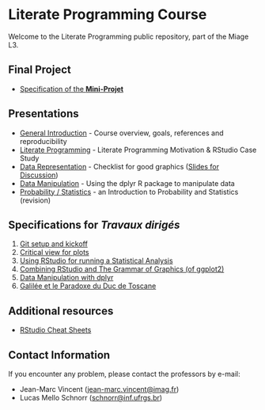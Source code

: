 # Literate Programming Course

Welcome to the Literate Programming public repository, part of the Miage L3.

## Final Project

- [Specification of the **Mini-Projet**](./Project.espec.md)

## Presentations

- [General Introduction](./Presentation/0-Introduction/Transp-Prog-Lit-2017.pdf) - Course overview, goals, references and reproducibility
- [Literate Programming](./Presentation/1-LitProg/1-LitProg.pdf) - Literate Programming Motivation & RStudio Case Study
- [Data Representation](./Presentation/2-Visualization/main/Visualisation.2017.02.07.pdf) - Checklist for good graphics ([Slides for Discussion](./Presentation/2-Visualization/2-Visualization.pdf))
- [Data Manipulation](./Presentation/3-Manipulation/3-Manipulation.pdf) - Using the dplyr R package to manipulate data
- [Probability / Statistics](./Presentation/4-RevProbability/3_introduction_to_statistics_sel.pdf) - an Introduction to Probability and Statistics (revision)

## Specifications for *Travaux dirigés*

1. [Git setup and kickoff](./TD1.espec.md)
2. [Critical view for plots](./TD2.espec.md)
3. [Using RStudio for running a Statistical Analysis](./TD3.espec.md)
4. [Combining RStudio and The Grammar of Graphics (of ggplot2)](./TD4.espec.md)
5. [Data Manipulation with dplyr](./TD5.espec.md)
6. [Galilée et le Paradoxe du Duc de Toscane](./TD6.espec.md)

## Additional resources

- [RStudio Cheat Sheets](https://www.rstudio.com/resources/cheatsheets/)

## Contact Information

If you encounter any problem, please contact the professors by e-mail:
- Jean-Marc Vincent (jean-marc.vincent@imag.fr)
- Lucas Mello Schnorr (schnorr@inf.ufrgs.br)
